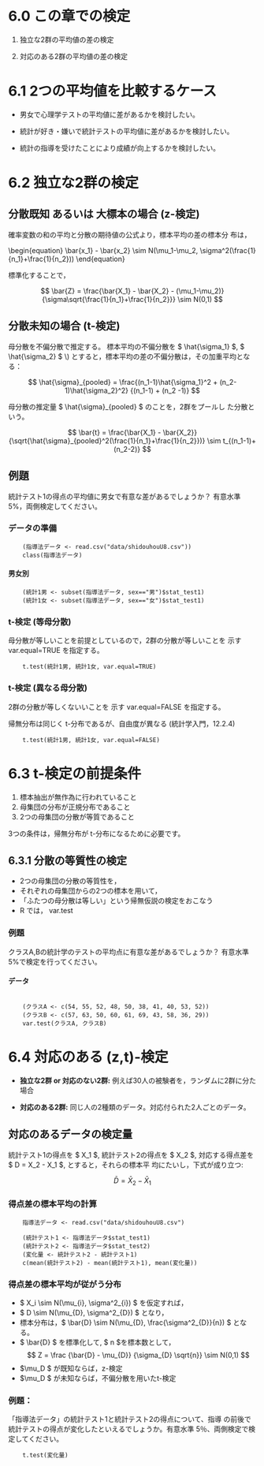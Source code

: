 # 6.0 この章での検定

1.  独立な2群の平均値の差の検定

2.  対応のある2群の平均値の差の検定


# 6.1 2つの平均値を比較するケース

-   男女で心理学テストの平均値に差があるかを検討したい。

-   統計が好き・嫌いで統計テストの平均値に差があるかを検討したい。

-   統計の指導を受けたことにより成績が向上するかを検討したい。


# 6.2 独立な2群の検定


## 分散既知 あるいは 大標本の場合 (z-検定)

確率変数の和の平均と分散の期待値の公式より，標本平均の差の標本分
布は，

\begin{equation}
\bar{x_1} - \bar{x_2} \sim N(\mu_1-\mu_2, \sigma^2(\frac{1}{n_1}+\frac{1}{n_2}))
\end{equation}

標準化することで，

$$
    \bar{Z} = 
    \frac{\bar{X_1} - \bar{X_2} -
    (\mu_1-\mu_2)}{\sigma\sqrt{\frac{1}{n_1}+\frac{1}{n_2}}}
    \sim N(0,1)
    $$


## 分散未知の場合 (t-検定)

母分散を不偏分散で推定する。
標本平均の不偏分散を $ \hat{\sigma_1} $, $ \hat{\sigma_2} $
\\) とすると，標本平均の差の不偏分散は，その加重平均となる：

$$
    \hat{\sigma}_{pooled} = \frac{(n_1-1)\hat{\sigma_1}^2 +
    (n_2-1)\hat{\sigma_2}^2}
    {(n_1-1) + (n_2 -1)}
    $$

母分散の推定量 $ \hat{\sigma}_{pooled} $ のことを，2群をプールし
た分散という。

$$
    \bar{t} = 
    \frac{\bar{X_1} - \bar{X_2}}{\sqrt{\hat{\sigma}_{pooled}^2(\frac{1}{n_1}+\frac{1}{n_2}})}
    \sim t_{(n_1-1)+(n_2-2)}
    $$


## 例題

統計テスト1の得点の平均値に男女で有意な差があるでしょうか？
有意水準5%，両側検定してください。


### データの準備

```{r}    
    (指導法データ <- read.csv("data/shidouhouU8.csv"))
    class(指導法データ)
```	

#### 男女別

```{r}    
    (統計1男 <- subset(指導法データ, sex=="男")$stat_test1)
    (統計1女 <- subset(指導法データ, sex=="女")$stat_test1)
```

### t-検定 (等母分散)

母分散が等しいことを前提としているので，2群の分散が等しいことを
示す var.equal=TRUE を指定する。

```{r}    
    t.test(統計1男, 統計1女, var.equal=TRUE)
```	

### t-検定 (異なる母分散)

2群の分散が等しくないいことを
示す var.equal=FALSE を指定する。

帰無分布は同じく t-分布であるが、自由度が異なる
(統計学入門，12.2.4)

```{r}    
    t.test(統計1男, 統計1女, var.equal=FALSE)
```	

# 6.3 t-検定の前提条件

1.  標本抽出が無作為に行われていること
2.  母集団の分布が正規分布であること
3.  2つの母集団の分散が等質であること

3つの条件は，帰無分布が t-分布になるために必要です。


## 6.3.1 分散の等質性の検定

-   2つの母集団の分散の等質性を，
-   それぞれの母集団からの2つの標本を用いて，
-   「ふたつの母分散は等しい」という帰無仮説の検定をおこなう
-   R では， var.test


### 例題

クラスA,Bの統計学のテストの平均点に有意な差があるでしょうか？
有意水準5%で検定を行ってください。


#### データ

```{r}
    
    (クラスA <- c(54, 55, 52, 48, 50, 38, 41, 40, 53, 52))
    (クラスB <- c(57, 63, 50, 60, 61, 69, 43, 58, 36, 29))
    var.test(クラスA, クラスB)
```	

# 6.4 対応のある (z,t)-検定

-   **独立な2群 or 対応のない2群:** 例えば30人の被験者を，ランダムに2群に分た場合

-   **対応のある2群:** 同じ人の2種類のデータ。対応付られた2人ごとのデータ。


## 対応のあるデータの検定量

統計テスト1の得点を $ X_1 $,
統計テスト2の得点を $ X_2 $,
対応する得点差を $ D  = X_2 - X_1 $, とすると，それらの標本平
均にたいし，下式が成り立つ:

$$
       \bar{D} = \bar{X}_2 - \bar{X}_1
      $$


### 得点差の標本平均の計算

```{r}    
    指導法データ <- read.csv("data/shidouhouU8.csv")
    
    (統計テスト1 <- 指導法データ$stat_test1)
    (統計テスト2 <- 指導法データ$stat_test2)
    (変化量 <- 統計テスト2 - 統計テスト1)
    c(mean(統計テスト2) - mean(統計テスト1), mean(変化量))
```

### 得点差の標本平均が従がう分布

-   $ X_i \sim N(\mu_{i}, \sigma^2_{i}) $ を仮定すれば，
-   $ D \sim N(\mu_{D}, \sigma^2_{D}) $  となり，
-   標本分布は，$ \bar{D} \sim N(\mu_{D},	  \frac{\sigma^2_{D}}{n}) $ となる。
-   $ \bar{D} $ を標準化して, $ n $を標本数として，
    $$
    	 Z = \frac {\bar{D} - \mu_{D}} {\sigma_{D} \sqrt{n}} \sim N(0,1)
    	 $$
-   $\mu_D $ が既知ならば，z-検定
-   $\mu_D $ が未知ならば，不偏分散を用いたt-検定


### 例題：

「指導法データ」の統計テスト1と統計テスト2の得点について、指導
の前後で統計テストの得点が変化したといえるでしょうか。有意水準
5％、両側検定で検定してください。

```{r}    
    t.test(変化量)
```	

